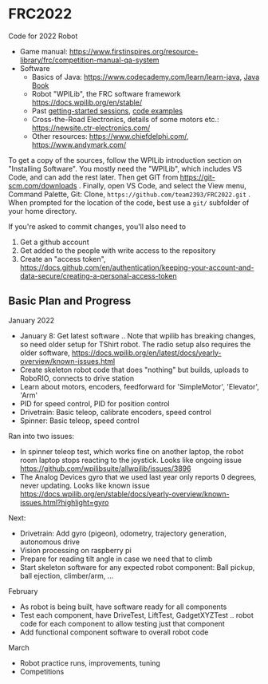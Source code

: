 FRC2022
=======

Code for 2022 Robot

 * Game manual: https://www.firstinspires.org/resource-library/frc/competition-manual-qa-system
 * Software
   * Basics of Java: https://www.codecademy.com/learn/learn-java, [Java Book](https://www.amazon.com/dp/0596009208)
   * Robot "WPILib", the FRC software framework https://docs.wpilib.org/en/stable/
   * Past [getting-started sessions](https://github.com/team2393/FRC/wiki), [code examples](https://github.com/team2393/FRC/tree/master/src/main/java)
   * Cross-the-Road Electronics, details of some motors etc.: https://newsite.ctr-electronics.com/
   * Other resources: https://www.chiefdelphi.com/, https://www.andymark.com/

To get a copy of the sources, follow the WPILib introduction section on "Installing Software".
You mostly need the "WPILib", which includes VS Code, and can add the rest later.
Then get GIT from https://git-scm.com/downloads .
Finally, open VS Code, and select the View menu, Command Palette, Git: Clone, `https://github.com/team2393/FRC2022.git` .
When prompted for the location of the code, best use a `git/` subfolder of your home directory.

If you're asked to commit changes, you'll also need to
  1) Get a github account
  2) Get added to the people with write access to the repository
  3) Create an "access token", https://docs.github.com/en/authentication/keeping-your-account-and-data-secure/creating-a-personal-access-token


Basic Plan and Progress
-----------------------

January 2022

* January 8: Get latest software .. Note that wpilib has breaking changes, so need older setup for TShirt robot. The radio setup also requires the older software, https://docs.wpilib.org/en/latest/docs/yearly-overview/known-issues.html
* Create skeleton robot code that does "nothing" but builds, uploads to RoboRIO, connects to drive station
* Learn about motors, encoders, feedforward for 'SimpleMotor', 'Elevator', 'Arm'
* PID for speed control, PID for position control
* Drivetrain: Basic teleop, calibrate encoders, speed control
* Spinner: Basic teleop, speed control

Ran into two issues:
* In spinner teleop test, which works fine on another laptop, the robot room laptop stops reacting to the joystick.
  Looks like ongoing issue https://github.com/wpilibsuite/allwpilib/issues/3896
* The Analog Devices gyro that we used last year only reports 0 degrees, never updating.
  Looks like known issue https://docs.wpilib.org/en/stable/docs/yearly-overview/known-issues.html?highlight=gyro
  
Next:
* Drivetrain: Add gyro (pigeon), odometry, trajectory generation, autonomous drive
* Vision processing on raspberry pi
* Prepare for reading tilt angle in case we need that to climb
* Start skeleton software for any expected robot component: Ball pickup, ball ejection, climber/arm, ...

February

 * As robot is being built, have software ready for all components
 * Test each component, have DriveTest, LiftTest, GadgetXYZTest .. robot code for each component to allow testing just that component
 * Add functional component software to overall robot code

March

 * Robot practice runs, improvements, tuning
 * Competitions

